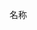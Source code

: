 名称




<!-- # character
1、good
2、bad： level1、2、3
同一个结构体，
```
type struct Person {
    Name string
    Health int
    BaseAttack int
    BaseDefence int
    Weapon WeaponS
    Armor ArmorS
    Props PropsS
}
```

# action
combat
1、good act
1.1、props active
1.2、good.attack vs bad.defence
1.3、good.health
2、bad act
2.1、props active（nil）
2.2、bad.attack vs good.defence
2.3、bad.health
以上为for循环。  结束后，成功，触发 随机物品掉落（属性、weapon、armor、props）

# progress
0、init good
1、random gen bad
2、combat
2.1、success -> get booty -> return 1
2.2、failed -> return 0 -->